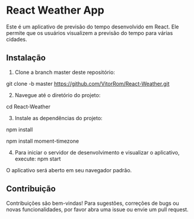 # React Weather App
Este é um aplicativo de previsão do tempo desenvolvido em React. Ele permite que os usuários visualizem a previsão do tempo para várias cidades.

## Instalação
1. Clone a branch master deste repositório:

  git clone -b master https://github.com/VitorRom/React-Weather.git

2. Navegue até o diretório do projeto:

  cd React-Weather

3. Instale as dependências do projeto:

  npm install 
  
  npm install moment-timezone

4. Para iniciar o servidor de desenvolvimento e visualizar o aplicativo, execute:
npm start

  O aplicativo será aberto em seu navegador padrão.

## Contribuição
  Contribuições são bem-vindas! Para sugestões, correções de bugs ou novas funcionalidades, por favor abra uma issue ou envie um pull request.
